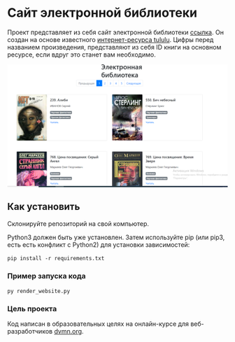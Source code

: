 # Сайт электронной библиотеки 

Проект представляет из себя сайт электронной библиотеки [ссылка](https://kodunaiff.github.io/web_online_library/pages/index1.html).
Он создан на основе известного [интернет-ресурса tululu](https://tululu.org/). Цифры перед названием произведения, представляют из себя ID книги на основном ресурсе, если вдруг это станет вам необходимо.

![Image alt](pic1.png)

## Как установить
Склонируйте репозиторий на свой компьютер.

Python3 должен быть уже установлен. Затем используйте pip (или pip3, есть есть конфликт с Python2) для установки зависимостей:
```
pip install -r requirements.txt
```

### Пример запуска кода

````
py render_website.py
````

### Цель проекта
Код написан в образовательных целях на онлайн-курсе для веб-разработчиков [dvmn.org](https://dvmn.org/).
